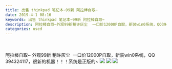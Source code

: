 ```yaml
---
title: 出售 thinkpad 笔记本~99新 阿拉棒自取~
date: 2019-4-1 08:16
keywords: 出售 thinkpad 笔记本~99新 阿拉棒自取~
description: 阿拉棒自取~外观99新稍许灰尘  一口价12000P自取，新装win0系统，QQ394324117，很新的机器！！！系统是正版的~
categories: used
---
```

<td class="t_f" id="postmessage_3361350">

<br/>
<br/>
阿拉棒自取~ 外观99新 稍许灰尘  一口价12000P自取，新装win0系统，QQ 394324117，很新的机器！！！系统是正版的~

<img aid="1127370" data-cf-modified-b756084a0cb7c0efaf752b7e-="" file="data/attachment/forum/201904/01/081416rl5l5lw7a5w807wl.jpg.thumb.jpg" id="aimg_1127370" inpost="1" onclick="" onmouseover="" src="http://www.flw.ph/data/attachment/forum/201904/01/081416rl5l5lw7a5w807wl.jpg" style="cursor:pointer" zoomfile="data/attachment/forum/201904/01/081416rl5l5lw7a5w807wl.jpg"/>



<img aid="1127369" data-cf-modified-b756084a0cb7c0efaf752b7e-="" file="data/attachment/forum/201904/01/081415vyqv84wwwg4rbkez.jpg.thumb.jpg" id="aimg_1127369" inpost="1" onclick="" onmouseover="" src="http://www.flw.ph/data/attachment/forum/201904/01/081415vyqv84wwwg4rbkez.jpg" style="cursor:pointer" zoomfile="data/attachment/forum/201904/01/081415vyqv84wwwg4rbkez.jpg"/>



<img aid="1127368" data-cf-modified-b756084a0cb7c0efaf752b7e-="" file="data/attachment/forum/201904/01/081415h0hr17zaa45l8ilv.jpg.thumb.jpg" id="aimg_1127368" inpost="1" onclick="" onmouseover="" src="http://www.flw.ph/data/attachment/forum/201904/01/081415h0hr17zaa45l8ilv.jpg" style="cursor:pointer" zoomfile="data/attachment/forum/201904/01/081415h0hr17zaa45l8ilv.jpg"/>


<br/>
</td>
